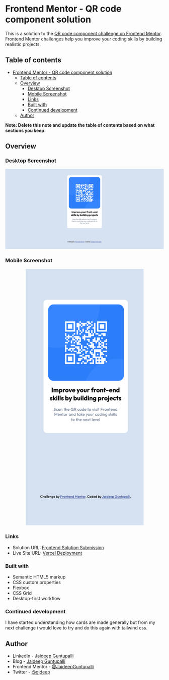 # Frontend Mentor - QR code component solution

This is a solution to the [QR code component challenge on Frontend Mentor](https://www.frontendmentor.io/challenges/qr-code-component-iux_sIO_H). Frontend Mentor challenges help you improve your coding skills by building realistic projects. 

## Table of contents

- [Frontend Mentor - QR code component solution](#frontend-mentor---qr-code-component-solution)
  - [Table of contents](#table-of-contents)
  - [Overview](#overview)
    - [Desktop Screenshot](#desktop-screenshot)
    - [Mobile Screenshot](#mobile-screenshot)
    - [Links](#links)
    - [Built with](#built-with)
    - [Continued development](#continued-development)
  - [Author](#author)

**Note: Delete this note and update the table of contents based on what sections you keep.**

## Overview

### Desktop Screenshot

![](./screenshots/desktop%20ss.png)

### Mobile Screenshot

<p align="center">
  <img width="375" src="./screenshots/mobile%20ss.png">
</p>

### Links

-   Solution URL: [Frontend Solution Submission](https://www.frontendmentor.io/solutions/qr-code-component-with-html-and-css-nNI6bZ3wi)
-   Live Site URL: [Vercel Deployment](https://qr-code-component-bice.vercel.app/)

### Built with

- Semantic HTML5 markup
- CSS custom properties
- Flexbox
- CSS Grid
- Desktop-first workflow

### Continued development

I have started understanding how cards are made generally but from my next challenge i would love to try and do this again with tailwind css.

## Author

-   LinkedIn - [Jaideep Guntupalli](https://linkedin.com/in/gjdeep)
-   Blog - [Jaideep Guntupalli](https://blog.jaideepguntupalli.com)
-   Frontend Mentor - [@JaideepGuntupalli](https://www.frontendmentor.io/profile/JaideepGuntupalli)
-   Twitter - [@gjdeep](https://www.twitter.com/gjdeep)
